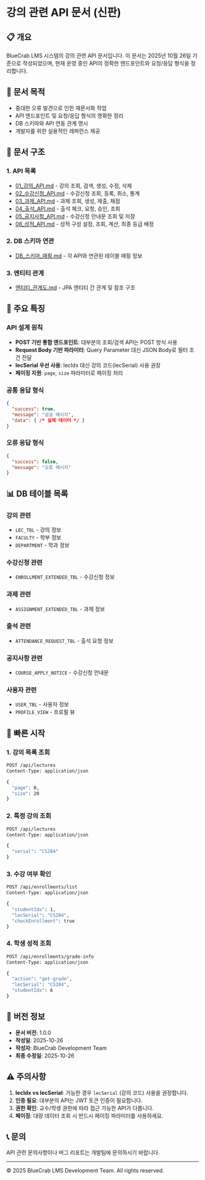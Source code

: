 # 강의 관련 API 문서 (신판)

## 📋 개요

BlueCrab LMS 시스템의 강의 관련 API 문서입니다. 이 문서는 2025년 10월 26일 기준으로 작성되었으며, 현재 운영 중인 API의 정확한 엔드포인트와 요청/응답 형식을 정리합니다.

## 🎯 문서 목적

- 중대한 오류 발견으로 인한 재문서화 작업
- API 엔드포인트 및 요청/응답 형식의 명확한 정리
- DB 스키마와 API 연동 관계 명시
- 개발자를 위한 실용적인 레퍼런스 제공

## 📂 문서 구조

### 1. API 목록
- [01_강의_API.md](./01_강의_API.md) - 강의 조회, 검색, 생성, 수정, 삭제
- [02_수강신청_API.md](./02_수강신청_API.md) - 수강신청 조회, 등록, 취소, 통계
- [03_과제_API.md](./03_과제_API.md) - 과제 조회, 생성, 제출, 채점
- [04_출석_API.md](./04_출석_API.md) - 출석 체크, 요청, 승인, 조회
- [05_공지사항_API.md](./05_공지사항_API.md) - 수강신청 안내문 조회 및 저장
- [06_성적_API.md](./06_성적_API.md) - 성적 구성 설정, 조회, 계산, 최종 등급 배정

### 2. DB 스키마 연관
- [DB_스키마_매핑.md](./DB_스키마_매핑.md) - 각 API와 연관된 테이블 매핑 정보

### 3. 엔티티 관계
- [엔티티_관계도.md](./엔티티_관계도.md) - JPA 엔티티 간 관계 및 참조 구조

## 🔑 주요 특징

### API 설계 원칙
- **POST 기반 통합 엔드포인트**: 대부분의 조회/검색 API는 POST 방식 사용
- **Request Body 기반 파라미터**: Query Parameter 대신 JSON Body로 필터 조건 전달
- **lecSerial 우선 사용**: lecIdx 대신 강의 코드(lecSerial) 사용 권장
- **페이징 지원**: `page`, `size` 파라미터로 페이징 처리

### 공통 응답 형식
```json
{
  "success": true,
  "message": "성공 메시지",
  "data": { /* 실제 데이터 */ }
}
```

### 오류 응답 형식
```json
{
  "success": false,
  "message": "오류 메시지"
}
```

## 📊 DB 테이블 목록

### 강의 관련
- `LEC_TBL` - 강의 정보
- `FACULTY` - 학부 정보
- `DEPARTMENT` - 학과 정보

### 수강신청 관련
- `ENROLLMENT_EXTENDED_TBL` - 수강신청 정보

### 과제 관련
- `ASSIGNMENT_EXTENDED_TBL` - 과제 정보

### 출석 관련
- `ATTENDANCE_REQUEST_TBL` - 출석 요청 정보

### 공지사항 관련
- `COURSE_APPLY_NOTICE` - 수강신청 안내문

### 사용자 관련
- `USER_TBL` - 사용자 정보
- `PROFILE_VIEW` - 프로필 뷰

## 🚀 빠른 시작

### 1. 강의 목록 조회
```bash
POST /api/lectures
Content-Type: application/json

{
  "page": 0,
  "size": 20
}
```

### 2. 특정 강의 조회
```bash
POST /api/lectures
Content-Type: application/json

{
  "serial": "CS284"
}
```

### 3. 수강 여부 확인
```bash
POST /api/enrollments/list
Content-Type: application/json

{
  "studentIdx": 1,
  "lecSerial": "CS284",
  "checkEnrollment": true
}
```

### 4. 학생 성적 조회
```bash
POST /api/enrollments/grade-info
Content-Type: application/json

{
  "action": "get-grade",
  "lecSerial": "CS284",
  "studentIdx": 6
}
```

## 📝 버전 정보

- **문서 버전**: 1.0.0
- **작성일**: 2025-10-26
- **작성자**: BlueCrab Development Team
- **최종 수정일**: 2025-10-26

## ⚠️ 주의사항

1. **lecIdx vs lecSerial**: 가능한 경우 `lecSerial` (강의 코드) 사용을 권장합니다.
2. **인증 필요**: 대부분의 API는 JWT 토큰 인증이 필요합니다.
3. **권한 확인**: 교수/학생 권한에 따라 접근 가능한 API가 다릅니다.
4. **페이징**: 대량 데이터 조회 시 반드시 페이징 파라미터를 사용하세요.

## 📞 문의

API 관련 문의사항이나 버그 리포트는 개발팀에 문의하시기 바랍니다.

---

© 2025 BlueCrab LMS Development Team. All rights reserved.
